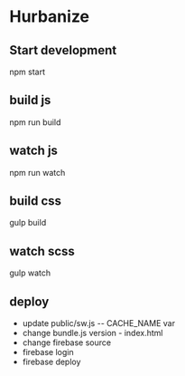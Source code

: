 # Hurbanize

## Start development
npm start


## build js
npm run build

## watch js
npm run watch

## build css
gulp build

## watch scss
gulp watch


## deploy
* update public/sw.js -- CACHE_NAME var
* change bundle.js version - index.html
* change firebase source
* firebase login
* firebase deploy
